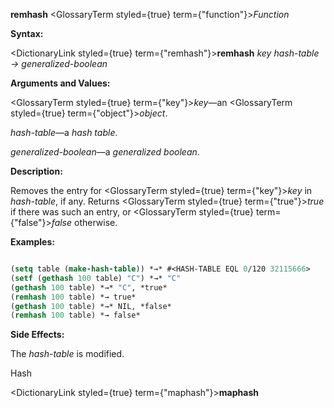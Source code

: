 **remhash** <GlossaryTerm styled={true} term={"function"}><i>Function</i></GlossaryTerm> 



**Syntax:** 



<DictionaryLink styled={true} term={"remhash"}><b>remhash</b></DictionaryLink> *key hash-table → generalized-boolean* 



**Arguments and Values:** 



<GlossaryTerm styled={true} term={"key"}><i>key</i></GlossaryTerm>—an <GlossaryTerm styled={true} term={"object"}><i>object</i></GlossaryTerm>. 



*hash-table*—a *hash table*. 



*generalized-boolean*—a *generalized boolean*. 



**Description:** 



Removes the entry for <GlossaryTerm styled={true} term={"key"}><i>key</i></GlossaryTerm> in *hash-table*, if any. Returns <GlossaryTerm styled={true} term={"true"}><i>true</i></GlossaryTerm> if there was such an entry, or <GlossaryTerm styled={true} term={"false"}><i>false</i></GlossaryTerm> otherwise. 



**Examples:**
```lisp

(setq table (make-hash-table)) *→* #<HASH-TABLE EQL 0/120 32115666> 
(setf (gethash 100 table) "C") *→* "C" 
(gethash 100 table) *→* "C", *true* 
(remhash 100 table) *→ true* 
(gethash 100 table) *→* NIL, *false* 
(remhash 100 table) *→ false* 

```
**Side Effects:** 



The *hash-table* is modified. 



Hash 



 



 



<DictionaryLink styled={true} term={"maphash"}><b>maphash</b></DictionaryLink> 



